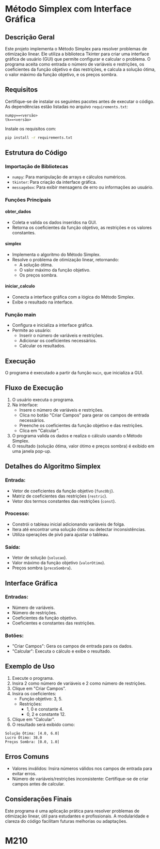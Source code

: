 # Método Simplex com Interface Gráfica

## Descrição Geral
Este projeto implementa o Método Simplex para resolver problemas de otimização linear. Ele utiliza a biblioteca Tkinter para criar uma interface gráfica de usuário (GUI) que permite configurar e calcular o problema. O programa aceita como entrada o número de variáveis e restrições, os coeficientes da função objetivo e das restrições, e calcula a solução ótima, o valor máximo da função objetivo, e os preços sombra.

## Requisitos
Certifique-se de instalar os seguintes pacotes antes de executar o código. As dependências estão listadas no arquivo `requirements.txt`:

```plaintext
numpy==<versão>
tk==<versão>
```

Instale os requisitos com:

```bash
pip install -r requirements.txt
```

## Estrutura do Código

### Importação de Bibliotecas
- `numpy`: Para manipulação de arrays e cálculos numéricos.
- `tkinter`: Para criação da interface gráfica.
- `messagebox`: Para exibir mensagens de erro ou informações ao usuário.

### Funções Principais

#### obter_dados
- Coleta e valida os dados inseridos na GUI.
- Retorna os coeficientes da função objetivo, as restrições e os valores constantes.

#### simplex
- Implementa o algoritmo do Método Simplex.
- Resolve o problema de otimização linear, retornando:
    - A solução ótima.
    - O valor máximo da função objetivo.
    - Os preços sombra.

#### iniciar_calculo
- Conecta a interface gráfica com a lógica do Método Simplex.
- Exibe o resultado na interface.

### Função main
- Configura e inicializa a interface gráfica.
- Permite ao usuário:
    - Inserir o número de variáveis e restrições.
    - Adicionar os coeficientes necessários.
    - Calcular os resultados.

## Execução
O programa é executado a partir da função `main`, que inicializa a GUI.

## Fluxo de Execução
1. O usuário executa o programa.
2. Na interface:
     - Insere o número de variáveis e restrições.
     - Clica no botão "Criar Campos" para gerar os campos de entrada necessários.
     - Preenche os coeficientes da função objetivo e das restrições.
     - Clica em "Calcular".
3. O programa valida os dados e realiza o cálculo usando o Método Simplex.
4. O resultado (solução ótima, valor ótimo e preços sombra) é exibido em uma janela pop-up.

## Detalhes do Algoritmo Simplex

### Entrada:
- Vetor de coeficientes da função objetivo (`funcObj`).
- Matriz de coeficientes das restrições (`restric`).
- Vetor dos termos constantes das restrições (`const`).

### Processo:
- Constrói o tableau inicial adicionando variáveis de folga.
- Itera até encontrar uma solução ótima ou detectar inconsistências.
- Utiliza operações de pivô para ajustar o tableau.

### Saída:
- Vetor de solução (`solucao`).
- Valor máximo da função objetivo (`valorOtimo`).
- Preços sombra (`precoSombra`).

## Interface Gráfica

### Entradas:
- Número de variáveis.
- Número de restrições.
- Coeficientes da função objetivo.
- Coeficientes e constantes das restrições.

### Botões:
- "Criar Campos": Gera os campos de entrada para os dados.
- "Calcular": Executa o cálculo e exibe o resultado.

## Exemplo de Uso
1. Execute o programa.
2. Insira 2 como número de variáveis e 2 como número de restrições.
3. Clique em "Criar Campos".
4. Insira os coeficientes:
     - Função objetivo: 3, 5.
     - Restrições:
         - 1, 0 e constante 4.
         - 0, 2 e constante 12.
5. Clique em "Calcular".
6. O resultado será exibido como:

```plaintext
Solução Ótima: [4.0, 6.0]
Lucro Ótimo: 38.0
Preços Sombra: [0.0, 1.0]
```

## Erros Comuns
- Valores inválidos: Insira números válidos nos campos de entrada para evitar erros.
- Número de variáveis/restrições inconsistente: Certifique-se de criar campos antes de calcular.

## Considerações Finais
Este programa é uma aplicação prática para resolver problemas de otimização linear, útil para estudantes e profissionais. A modularidade e clareza do código facilitam futuras melhorias ou adaptações.
# M210
